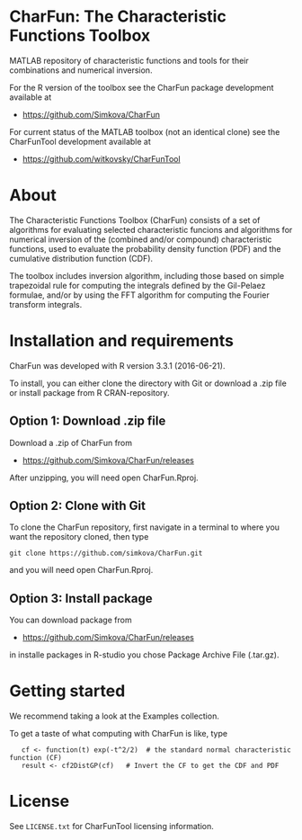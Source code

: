 # CharFun: The Characteristic Functions Toolbox
MATLAB repository of characteristic functions and tools for their combinations and numerical inversion.

For the R version of the toolbox see the CharFun package development available at

- https://github.com/Simkova/CharFun


For current status of the MATLAB toolbox (not an identical clone) see the CharFunTool development available at

- https://github.com/witkovsky/CharFunTool

About
=====

The Characteristic Functions Toolbox (CharFun) consists of a set of algorithms for evaluating selected characteristic funcions
and algorithms for numerical inversion of the (combined and/or compound) characteristic functions, used to evaluate the probability density function (PDF) and the cumulative distribution function (CDF).
                                                                              
The toolbox includes inversion algorithm, including those based on simple trapezoidal rule for computing the integrals defined by the Gil-Pelaez formulae, and/or by using the FFT algorithm for computing the Fourier transform integrals.
                                                                       
Installation and requirements
=============================

CharFun was developed with R version 3.3.1 (2016-06-21).

To install, you can either clone the directory with Git or download a .zip file or install package from R CRAN-repository.

## Option 1: Download .zip file

Download a .zip of CharFun from

- https://github.com/Simkova/CharFun/releases

After unzipping, you will need open CharFun.Rproj.

## Option 2: Clone with Git

To clone the CharFun repository, first navigate in a terminal to where you want the repository cloned, then type
```
git clone https://github.com/simkova/CharFun.git
```
and you will need open CharFun.Rproj.

## Option 3: Install package

You can download package from 

- https://github.com/Simkova/CharFun/releases

in installe packages in R-studio you chose Package Archive File (.tar.gz).


Getting started
===============

We recommend taking a look at the Examples collection. 

To get a taste of what computing with CharFun is like, type
```
   cf <- function(t) exp(-t^2/2)  # the standard normal characteristic function (CF)
   result <- cf2DistGP(cf)   # Invert the CF to get the CDF and PDF   
```


License
=======

See `LICENSE.txt` for CharFunTool licensing information.
